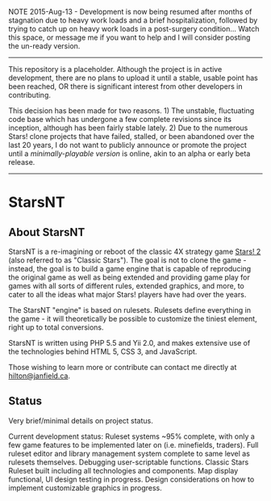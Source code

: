 NOTE 2015-Aug-13 - Development is now being resumed after months of stagnation due to heavy work loads and a brief hospitalization, followed by trying to catch up on heavy work loads in a post-surgery condition... Watch this space, or message me if you want to help and I will consider posting the un-ready version.

---

This repository is a placeholder. Although the project is in active development, there are no plans to upload it until a stable, usable point has been reached, OR there is significant interest from other developers in contributing.

This decision has been made for two reasons. 1) The unstable, fluctuating code base which has undergone a few complete revisions since its inception, although has been fairly stable lately. 2) Due to  the numerous Stars! clone projects that have failed, stalled, or been abandoned over the last 20 years, I do not want to publicly announce or promote the project until a *minimally-playable version* is online, akin to an alpha or early beta release.

---

# StarsNT

## About StarsNT

StarsNT is a re-imagining or reboot of the classic 4X strategy game [Stars! 2](http://en.wikipedia.org/wiki/Stars!) (also referred to as "Classic Stars"). The goal is not to clone the game - instead, the goal is to build a game engine that is capable of reproducing the original game as well as being extended and providing game play for games with all sorts of different rules, extended graphics, and more, to cater to all the ideas what major Stars! players have had over the years.

The StarsNT "engine" is based on rulesets. Rulesets define everything in the game - it will theoretically be possible to customize the tiniest element, right up to total conversions.

StarsNT is written using PHP 5.5 and Yii 2.0, and makes extensive use of the technologies behind HTML 5, CSS 3, and JavaScript.

Those wishing to learn more or contribute can contact me directly at hilton@janfield.ca.

## Status

Very brief/minimal details on project status.

Current development status: Ruleset systems ~95% complete, with only a few game features to be implemented later on (i.e. minefields, traders). Full ruleset editor and library management system complete to same level as rulesets themselves. Debugging user-scriptable functions. Classic Stars Ruleset built including all technologies and components. Map display functional, UI design testing in progress. Design considerations on how to implement customizable graphics in progress.
